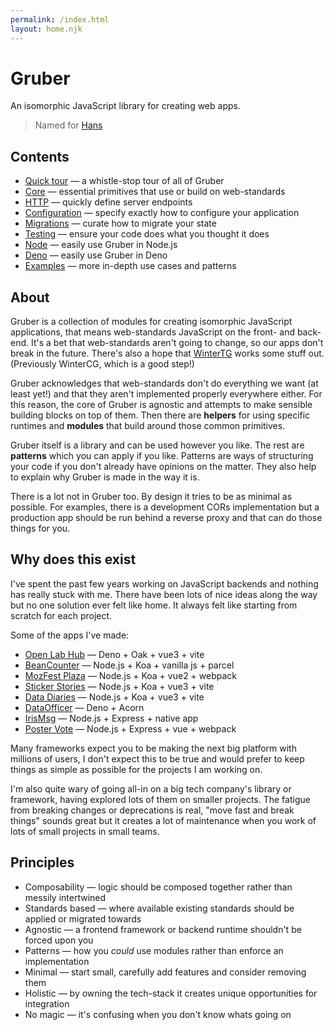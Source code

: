 ```yaml
---
permalink: /index.html
layout: home.njk
---
```


# Gruber

An isomorphic JavaScript library for creating web apps.

> Named for [Hans](https://purl.r0b.io/gruber)

## Contents

- [Quick tour](/quick-tour/) — a whistle-stop tour of all of Gruber
- [Core](/core/) — essential primitives that use or build on web-standards
- [HTTP](/http/) — quickly define server endpoints
- [Configuration](/config/) — specify exactly how to configure your application
- [Migrations](/core#migrations) — curate how to migrate your state
- [Testing](/testing/) — ensure your code does what you thought it does
- [Node](/node/) — easily use Gruber in Node.js
- [Deno](/deno/) — easily use Gruber in Deno
- [Examples](/examples/) — more in-depth use cases and patterns

## About

Gruber is a collection of modules for creating isomorphic JavaScript applications, that means web-standards JavaScript on the front- and back-end. It's a bet that web-standards aren't going to change, so our apps don't break in the future. There's also a hope that [WinterTG](https://wintertc.org/work) works some stuff out. (Previously WinterCG, which is a good step!)

Gruber acknowledges that web-standards don't do everything we want (at least yet!) and that they aren't implemented properly everywhere either.
For this reason, the core of Gruber is agnostic and attempts to make sensible building blocks on top of them. Then there are **helpers** for using specific runtimes and **modules** that build around those common primitives.

Gruber itself is a library and can be used however you like. The rest are **patterns** which you can apply if you like.
Patterns are ways of structuring your code if you don't already have opinions on the matter.
They also help to explain why Gruber is made in the way it is.

There is a lot not in Gruber too. By design it tries to be as minimal as possible.
For examples, there is a development CORs implementation but a production app should be run behind a reverse proxy and that can do those things for you.

## Why does this exist

I've spent the past few years working on JavaScript backends and nothing has really stuck with me.
There have been lots of nice ideas along the way but no one solution ever felt like home.
It always felt like starting from scratch for each project.

Some of the apps I've made:

- [Open Lab Hub](https://github.com/digitalinteraction/hub.openlab.dev) — Deno + Oak + vue3 + vite
- [BeanCounter](https://github.com/digitalinteraction/beancounter) — Node.js + Koa + vanilla js + parcel
- [MozFest Plaza](https://github.com/digitalinteraction/mozfest) — Node.js + Koa + vue2 + webpack
- [Sticker Stories](https://github.com/digitalinteraction/sticker-stories) — Node.js + Koa + vue3 + vite
- [Data Diaries](https://github.com/digitalinteraction/data-diaries) — Node.js + Koa + vue3 + vite
- [DataOfficer](https://github.com/digitalinteraction/data-officer) — Deno + Acorn
- [IrisMsg](https://github.com/digitalinteraction/iris-msg/tree/master) — Node.js + Express + native app
- [Poster Vote](https://github.com/digitalinteraction/poster-vote) — Node.js + Express + vue + webpack

Many frameworks expect you to be making the next big platform with millions of users,
I don't expect this to be true and would prefer to keep things as simple as possible for the projects I am working on.

I'm also quite wary of going all-in on a big tech company's library or framework,
having explored lots of them on smaller projects.
The fatigue from breaking changes or deprecations is real,
"move fast and break things" sounds great but it creates a lot of maintenance when you work of lots of small projects in small teams.

## Principles

- Composability — logic should be composed together rather than messily intertwined
- Standards based — where available existing standards should be applied or migrated towards
- Agnostic — a frontend framework or backend runtime shouldn't be forced upon you
- Patterns — how you _could_ use modules rather than enforce an implementation
- Minimal — start small, carefully add features and consider removing them
- Holistic — by owning the tech-stack it creates unique opportunities for integration
- No magic — it's confusing when you don't know whats going on
